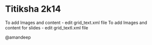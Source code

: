Titiksha 2k14
========

To add Images and content - edit grid_text.xml file
To add Images and content for slides - edit grid_textl.xml file

@amandeep
